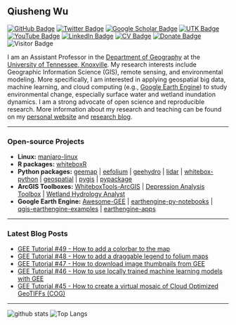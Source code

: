 ## Qiusheng Wu

[![GitHub Badge](https://img.shields.io/github/followers/giswqs?style=social)](https://github.com/giswqs?tab=followers)
[![Twitter Badge](https://img.shields.io/twitter/follow/giswqs?style=social)](https://twitter.com/giswqs)
[![Google Scholar Badge](https://img.shields.io/badge/Google-Scholar-lightgrey)](https://scholar.google.com/citations?user=vmml4_0AAAAJ&hl=en)
[![UTK Badge](https://img.shields.io/badge/UTK-Faculty-orange)](https://faculty.utk.edu/Qiusheng.Wu)
[![YouTube Badge](https://img.shields.io/badge/My-YouTube-red)](https://www.youtube.com/c/QiushengWu)
[![LinkedIn Badge](https://img.shields.io/badge/My-LinkedIn-blue)](https://www.linkedin.com/in/qiushengwu)
[![CV Badge](https://img.shields.io/badge/My-CV-critical)](https://arcgis.me/cv/)
[![Donate Badge](https://img.shields.io/badge/Donate-Buy%20me%20a%20coffee-yellowgreen.svg)](https://www.buymeacoffee.com/giswqs)
![Visitor Badge](https://visitor-badge.laobi.icu/badge?page_id=giswqs.giswqs)

I am an Assistant Professor in the [Department of Geography](https://geography.utk.edu/about-us/faculty/dr-qiusheng-wu/) at the [University of Tennessee, Knoxville](https://www.utk.edu/). My research interests include Geographic Information Science (GIS), remote sensing, and environmental modeling. More specifically, I am interested in applying geospatial big data, machine learning, and cloud computing (e.g., [Google Earth Engine](https://earthengine.google.com/)) to study environmental change, especially surface water and wetland inundation dynamics. I am a strong advocate of open science and reproducible research. More information about my research and teaching can be found on my [personal website](https://wetlands.io/) and [research blog](https://blog.gishub.org/).

---

### Open-source Projects

- **Linux:** [manjaro-linux](https://github.com/giswqs/manjaro-linux)
- **R packages:** [whiteboxR](https://github.com/giswqs/whiteboxR)
- **Python packages:** [geemap](https://github.com/giswqs/geemap) | [eefolium](https://github.com/giswqs/eefolium) | [geehydro](https://github.com/giswqs/geehydro) | [lidar](https://github.com/giswqs/lidar) | [whitebox-python](https://github.com/giswqs/whitebox) | [geospatial](https://github.com/giswqs/geospatial) | [pygis](https://github.com/giswqs/pygis) | [pypackage](https://github.com/giswqs/pypackage)
- **ArcGIS Toolboxes:** [WhiteboxTools-ArcGIS](https://github.com/giswqs/WhiteboxTools-ArcGIS) | [Depression Analysis Toolbox](https://github.com/giswqs/Depression-Analysis-Toolbox) | [Wetland Hydrology Analyst](https://github.com/giswqs/Wetland-Hydrology-Analyst-Toolbox)
- **Google Earth Engine:** [Awesome-GEE](https://github.com/giswqs/Awesome-GEE) | [earthengine-py-notebooks](https://github.com/giswqs/earthengine-py-notebooks) | [qgis-earthengine-examples](https://github.com/giswqs/qgis-earthengine-examples) | [earthengine-apps](https://github.com/giswqs/earthengine-apps)

---

### Latest Blog Posts

<!-- HASHNODE:START -->
- [GEE Tutorial #49 - How to add a colorbar to the map](https://blog.gishub.org/gee-tutorial-49-how-to-add-a-colorbar-to-the-map)
- [GEE Tutorial #48 - How to add a draggable legend to folium maps](https://blog.gishub.org/gee-tutorial-48-how-to-add-a-draggable-legend-to-folium-maps)
- [GEE Tutorial #47 - How to download image thumbnails from GEE](https://blog.gishub.org/gee-tutorial-47-how-to-download-image-thumbnails-from-gee)
- [GEE Tutorial #46 - How to use locally trained machine learning models with GEE](https://blog.gishub.org/gee-tutorial-46-how-to-use-locally-trained-machine-learning-models-with-gee)
- [GEE Tutorial #45 - How to create a virtual mosaic of Cloud Optimized GeoTIFFs (COG)](https://blog.gishub.org/gee-tutorial-45-how-to-create-a-virtual-mosaic-of-cloud-optimized-geotiffs-cog)
<!-- HASHNODE:END -->

---

![github stats](https://github-readme-stats.vercel.app/api?username=giswqs&show_icons=true)
![Top Langs](https://github-readme-stats.vercel.app/api/top-langs/?username=giswqs&hide=javascript,go,html)

<!-- ![Top Langs](https://github-readme-stats.vercel.app/api/top-langs/?username=giswqs&hide_langs_below=10) -->

